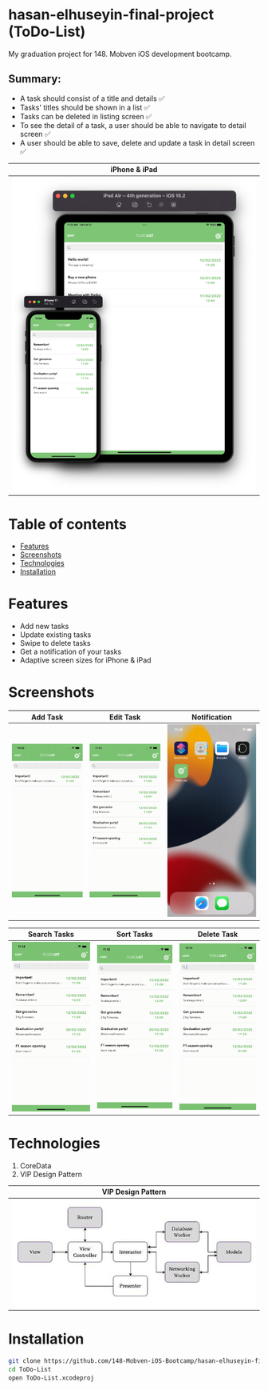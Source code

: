 # hasan-elhuseyin-final-project (ToDo-List)
My graduation project for 148. Mobven iOS development bootcamp.


## Summary:

* A task should consist of a title and details ✅
* Tasks' titles should be shown in a list ✅
* Tasks can be deleted in listing screen ✅
* To see the detail of a task, a user should be able to navigate to detail screen ✅
* A user should be able to save, delete and update a task in detail screen ✅

| iPhone & iPad |
| ------------- |
| ![image](https://github.com/148-Mobven-iOS-Bootcamp/hasan-elhuseyin-final-project/blob/readme/ReadmeFiles/devices.png) |


Table of contents
=================

<!--ts-->
   * [Features](#features)
   * [Screenshots](#screenshots)
   * [Technologies](#technologies)
   * [Installation](#installation)
<!--te-->

Features
========
+ Add new tasks
+ Update existing tasks
+ Swipe to delete tasks
+ Get a notification of your tasks
+ Adaptive screen sizes for iPhone & iPad

Screenshots
===========

| Add Task | Edit Task | Notification |
| -------- | --------- | ------------ |
| ![image](https://github.com/148-Mobven-iOS-Bootcamp/hasan-elhuseyin-final-project/blob/readme/ReadmeFiles/addTask.gif)  | ![image](https://github.com/148-Mobven-iOS-Bootcamp/hasan-elhuseyin-final-project/blob/readme/ReadmeFiles/editTask.gif) |  ![image](https://github.com/148-Mobven-iOS-Bootcamp/hasan-elhuseyin-final-project/blob/readme/ReadmeFiles/taskNotification.gif) |

| Search Tasks | Sort Tasks | Delete Task |
| ------------ | ---------- | ----------- |
| ![image](https://github.com/148-Mobven-iOS-Bootcamp/hasan-elhuseyin-final-project/blob/readme/ReadmeFiles/searchingTask.gif) | ![image](https://github.com/148-Mobven-iOS-Bootcamp/hasan-elhuseyin-final-project/blob/readme/ReadmeFiles/sortingTasks.gif) | ![image](https://github.com/148-Mobven-iOS-Bootcamp/hasan-elhuseyin-final-project/blob/readme/ReadmeFiles/deletingTask.gif) |

Technologies
============
1. CoreData
2. VIP Design Pattern

| VIP Design Pattern |
| ------------------ |
| ![image](https://github.com/148-Mobven-iOS-Bootcamp/hasan-elhuseyin-final-project/blob/readme/ReadmeFiles/vip.jpeg) |

Installation
============

```bash 
git clone https://github.com/148-Mobven-iOS-Bootcamp/hasan-elhuseyin-final-project.git
cd ToDo-List
open ToDo-List.xcodeproj
```
